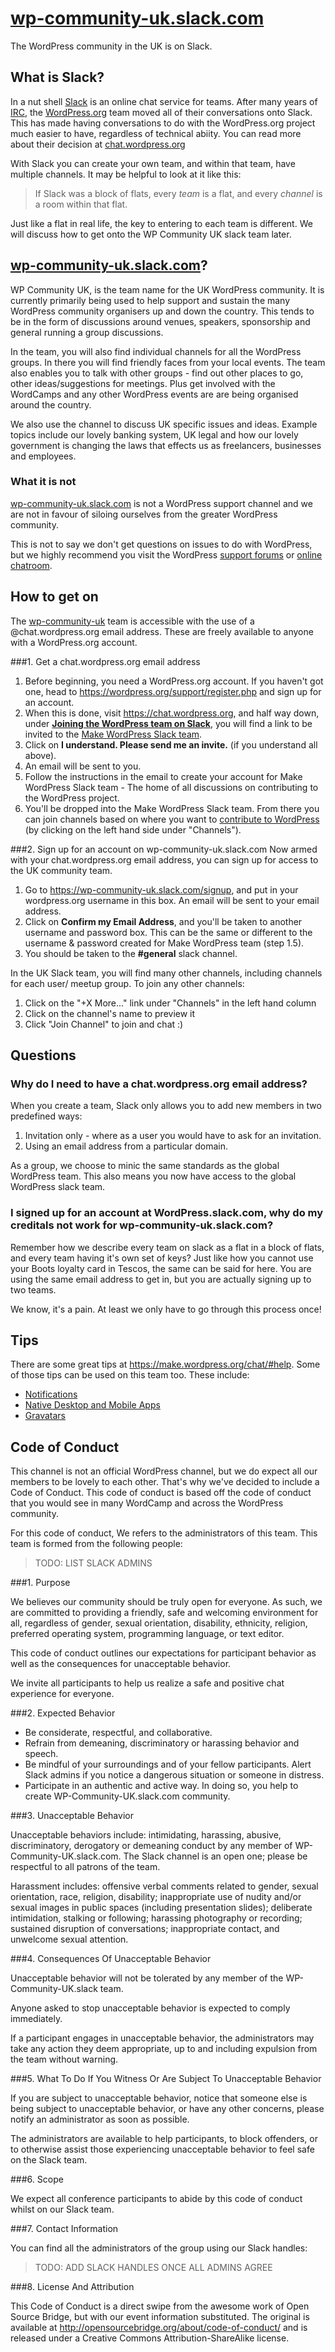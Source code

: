 # [wp-community-uk.slack.com](http://wp-community-uk.slack.com)

The WordPress community in the UK is on Slack. 

## What is Slack?
In a nut shell [Slack](https://slack.com/) is an online chat service for teams. After many years of [IRC](https://en.wikipedia.org/wiki/Internet_Relay_Chat), the [WordPress.org](http://WordPress.org) team moved all of their conversations onto Slack. This has made having conversations to do with the WordPress.org project much easier to have, regardless of technical abiity. You can read more about their decision at [chat.wordpress.org](http://chat.wordpress.org)

With Slack you can create your own team, and within that team, have multiple channels. It may be helpful to look at it like this:

>If Slack was a block of flats, every *team* is a flat, and every *channel* is a room within that flat.

Just like a flat in real life, the key to entering to each team is different. We will discuss how to get onto the WP Community UK slack team later. 

## [wp-community-uk.slack.com](http://wp-community-uk.slack.com)?
WP Community UK, is the team name for the UK WordPress community. It is currently primarily being used to help support and sustain the many WordPress community organisers up and down the country. This tends to be in the form of discussions around venues, speakers, sponsorship and general running a group discussions.

In the team, you will also find individual channels for all the WordPress groups. In there you will find friendly faces from your local events. The team also enables you to talk with other groups - find out other places to go, other ideas/suggestions for meetings. Plus get involved with the WordCamps and any other WordPress events are are being organised around the country.

We also use the channel to discuss UK specific issues and ideas. Example topics include our lovely banking system, UK legal and how our lovely government is changing the laws that effects us as freelancers, businesses and employees. 

### What it is not
[wp-community-uk.slack.com](http://wp-community-uk.slack.com) is not a WordPress support channel and we are not in favour of siloing ourselves from the greater WordPress community.

This is not to say we don't get questions on issues to do with WordPress, but we highly recommend you visit the WordPress [support forums](https://wordpress.org/support/) or [online chatroom](https://webchat.freenode.net/?channels=wordpress).

## How to get on

The [wp-community-uk](http://wp-community-uk.slack.com) team is accessible with the use of a @chat.wordpress.org email address. These are freely available to anyone with a WordPress.org account. 



###1. Get a chat.wordpress.org email address
1.	Before beginning, you need a WordPress.org account. If you haven't got one, head to https://wordpress.org/support/register.php and sign up for an account.
2.	When this is done, visit https://chat.wordpress.org, and half way down, under **[Joining the WordPress team on Slack](https://make.wordpress.org/chat/#join)**, you will find a link to be invited to the [Make WordPress Slack team](https://WordPress.slack.com). 
3.	Click on **I understand. Please send me an invite.** (if you understand all above).
4.	An email will be sent to you. 
5.	Follow the instructions in the email to create your account for Make WordPress Slack team - The home of all discussions on contributing to the WordPress project. 
6.	You'll be dropped into the Make WordPress Slack team. From there you can join channels based on where you want to [contribute to WordPress](https://make.wordpress.org) (by clicking on the left hand side under "Channels").

###2. Sign up for an account on wp-community-uk.slack.com
Now armed with your chat.wordpress.org email address, you can sign up for access to the UK community team.

1.	Go to https://wp-community-uk.slack.com/signup, and put in your wordpress.org username in this box. An email will be sent to your email address.
2.	Click on **Confirm my Email Address**, and you'll be taken to another username and password box. This can be the same or different to the username & password created for Make WordPress team (step 1.5).
3.	You should be taken to the **#general** slack channel. 

In the UK Slack team, you will find many other channels, including channels for each user/ meetup group. To join any other channels:

1.	Click on the "+X More..." link under "Channels" in the left hand column
2.	Click on the channel's name to preview it
3.	Click "Join Channel" to join and chat :)

## Questions
### Why do I need to have a chat.wordpress.org email address?
When you create a team, Slack only allows you to add new members in two predefined ways:

1. Invitation only - where as a user you would have to ask for an invitation.
2. Using an email address from a particular domain.

As a group, we choose to minic the same standards as the global WordPress team. This also means you now have access to the global WordPress slack team. 

### I signed up for an account at WordPress.slack.com, why do my creditals not work for wp-community-uk.slack.com?
Remember how we describe every team on slack as a flat in a block of flats, and every team having it's own set of keys? Just like how you cannot use your Boots loyalty card in Tescos, the same can be said for here. You are using the same email address to get in, but you are actually signing up to two teams. 

We know, it's a pain. At least we only have to go through this process once! 

## Tips
There are some great tips at https://make.wordpress.org/chat/#help. Some of those tips can be used on this team too. These include: 
- [Notifications](https://make.wordpress.org/chat#notifications)
- [Native Desktop and Mobile Apps](https://make.wordpress.org/chat#apps)
- [Gravatars](https://make.wordpress.org/chat#gravatars)


## Code of Conduct

This channel is not an official WordPress channel, but we do expect all our members to be lovely to each other. That's why we've decided to include a Code of Conduct. This code of conduct is based off the code of conduct that you would see in many WordCamp and across the WordPress community.

For this code of conduct, We refers to the administrators of this team. This team is formed from the following people:

>TODO: LIST SLACK ADMINS

###1. Purpose

We believes our community should be truly open for everyone. As such, we are committed to providing a friendly, safe and welcoming environment for all, regardless of gender, sexual orientation, disability, ethnicity, religion, preferred operating system, programming language, or text editor.

This code of conduct outlines our expectations for participant behavior as well as the consequences for unacceptable behavior.

We invite all participants to help us realize a safe and positive chat experience for everyone.

###2. Expected Behavior

- Be considerate, respectful, and collaborative.
- Refrain from demeaning, discriminatory or harassing behavior and speech.
- Be mindful of your surroundings and of your fellow participants. Alert Slack admins if you notice a dangerous situation or someone in distress.
- Participate in an authentic and active way. In doing so, you help to create WP-Community-UK.slack.com community.

###3. Unacceptable Behavior

Unacceptable behaviors include: intimidating, harassing, abusive, discriminatory, derogatory or demeaning conduct by any member of WP-Community-UK.slack.com. The Slack channel is an open one; please be respectful to all patrons of the team.

Harassment includes: offensive verbal comments related to gender, sexual orientation, race, religion, disability; inappropriate use of nudity and/or sexual images in public spaces (including presentation slides); deliberate intimidation, stalking or following; harassing photography or recording; sustained disruption of conversations; inappropriate contact, and unwelcome sexual attention.

###4. Consequences Of Unacceptable Behavior

Unacceptable behavior will not be tolerated by any member of the WP-Community-UK.slack team.

Anyone asked to stop unacceptable behavior is expected to comply immediately.

If a participant engages in unacceptable behavior, the administrators may take any action they deem appropriate, up to and including expulsion from the team without warning.

###5. What To Do If You Witness Or Are Subject To Unacceptable Behavior

If you are subject to unacceptable behavior, notice that someone else is being subject to unacceptable behavior, or have any other concerns, please notify an administrator as soon as possible.

The administrators are available to help participants, to block offenders, or to otherwise assist those experiencing unacceptable behavior to feel safe on the Slack team.

###6. Scope

We expect all conference participants to abide by this code of conduct whilst on our Slack team.

###7. Contact Information

You can find all the administrators of the group using our Slack handles:

>TODO: ADD SLACK HANDLES ONCE ALL ADMINS AGREE

###8. License And Attribution

This Code of Conduct is a direct swipe from the awesome work of Open Source Bridge, but with our event information substituted. The original is available at http://opensourcebridge.org/about/code-of-conduct/ and is released under a Creative Commons Attribution-ShareAlike license.

